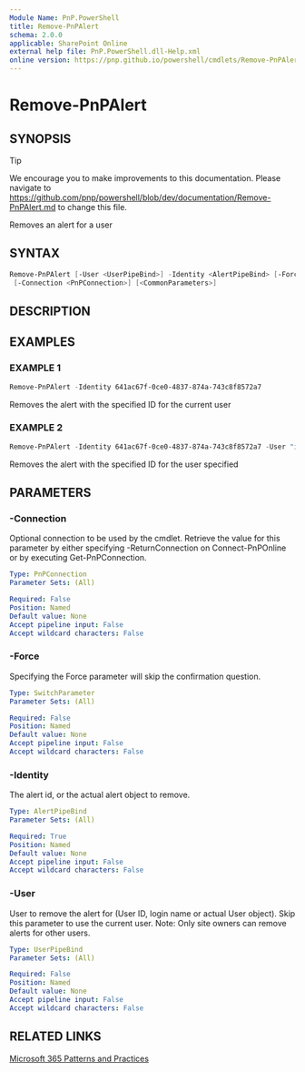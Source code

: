 ```yaml
---
Module Name: PnP.PowerShell
title: Remove-PnPAlert
schema: 2.0.0
applicable: SharePoint Online
external help file: PnP.PowerShell.dll-Help.xml
online version: https://pnp.github.io/powershell/cmdlets/Remove-PnPAlert.html
---
```

 
# Remove-PnPAlert

## SYNOPSIS

> [!TIP]
> We encourage you to make improvements to this documentation. Please navigate to https://github.com/pnp/powershell/blob/dev/documentation/Remove-PnPAlert.md to change this file.

Removes an alert for a user

## SYNTAX

```powershell
Remove-PnPAlert [-User <UserPipeBind>] -Identity <AlertPipeBind> [-Force] 
 [-Connection <PnPConnection>] [<CommonParameters>]
```

## DESCRIPTION

## EXAMPLES

### EXAMPLE 1
```powershell
Remove-PnPAlert -Identity 641ac67f-0ce0-4837-874a-743c8f8572a7
```

Removes the alert with the specified ID for the current user

### EXAMPLE 2
```powershell
Remove-PnPAlert -Identity 641ac67f-0ce0-4837-874a-743c8f8572a7 -User "i:0#.f|membership|Alice@contoso.onmicrosoft.com"
```

Removes the alert with the specified ID for the user specified

## PARAMETERS

### -Connection
Optional connection to be used by the cmdlet. Retrieve the value for this parameter by either specifying -ReturnConnection on Connect-PnPOnline or by executing Get-PnPConnection.

```yaml
Type: PnPConnection
Parameter Sets: (All)

Required: False
Position: Named
Default value: None
Accept pipeline input: False
Accept wildcard characters: False
```

### -Force
Specifying the Force parameter will skip the confirmation question.

```yaml
Type: SwitchParameter
Parameter Sets: (All)

Required: False
Position: Named
Default value: None
Accept pipeline input: False
Accept wildcard characters: False
```

### -Identity
The alert id, or the actual alert object to remove.

```yaml
Type: AlertPipeBind
Parameter Sets: (All)

Required: True
Position: Named
Default value: None
Accept pipeline input: False
Accept wildcard characters: False
```

### -User
User to remove the alert for (User ID, login name or actual User object). Skip this parameter to use the current user. Note: Only site owners can remove alerts for other users.

```yaml
Type: UserPipeBind
Parameter Sets: (All)

Required: False
Position: Named
Default value: None
Accept pipeline input: False
Accept wildcard characters: False
```



## RELATED LINKS

[Microsoft 365 Patterns and Practices](https://aka.ms/m365pnp)

